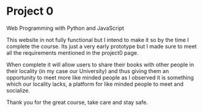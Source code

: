 # Project 0

Web Programming with Python and JavaScript

This website in not fully functional but I intend to make it so by the time 
I complete the course. Its just a very early prototype but I made sure to meet
all the requirements mentioned in the project0 page.

When complete it will allow users to share their books with other people in
their locality (in my case our University) and thus giving them an opportunity
 to meet more like minded people as I observed it is something which our 
locality lacks, a platform for like minded people to meet and socialize.

Thank you for the great course, take care and stay safe.

